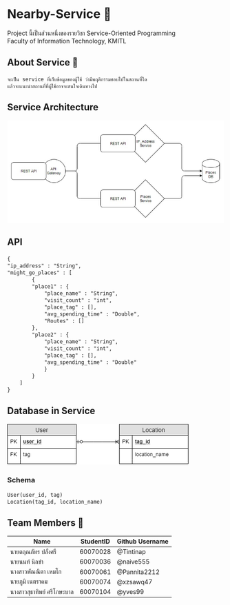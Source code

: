 # Nearby-Service :round_pushpin:
Project นี้เป็นส่วนหนึ่งของรายวิชา Service-Oriented Programming<br />
Faculty of Information Technology, KMITL

## About Service :page_facing_up:
    จะเป็น service ที่เก็บข้อมูลของผู้ใช้ ว่ามีพฤติกรรมชอบไปในสถานที่ใด
    แล้วจะแนะนำสถานที่ที่ผู้ใช้อาจจะสนใจเดินทางไป
  
## Service Architecture
   ![architecture](img_readme/architecture.jpg)
   
## API
    {
    "ip_address" : "String",
    "might_go_places" : [
            {
            "place1" : {
                "place_name" : "String",
                "visit_count" : "int",
                "place_tag" : [],
                "avg_spending_time" : "Double",
                "Routes" : []
            },
            "place2" : {
                "place_name" : "String",
                "visit_count" : "int",
                "place_tag" : [],
                "avg_spending_time" : "Double"
                }
            }
        ]
    }
## Database in Service
   ![db](img_readme/db.png)
### Schema
    User(user_id, tag)
    Location(tag_id, location_name)
## Team Members :busts_in_silhouette:

Name | StudentID | Github Username
------------ | ------------- | -------------
นายตฤณภัทร ปลั่งศรี | 60070028 | @Tintinap
นายนนท์ นิลขำ | 60070036 | @naive555
นางสาวพัณณิตา เหมโก | 60070061 | @Pannita2212
นายภูมิ เนตราคม | 60070074 | @xzsawq47
นางสาวสุธาทิพย์ ศรีโกษะบาล | 60070104 | @yves99

